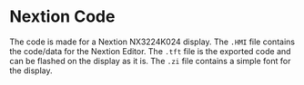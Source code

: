 # Nextion Code

The code is made for a Nextion NX3224K024 display.
The `.HMI` file contains the code/data for the Nextion Editor.
The `.tft` file is the exported code and can be flashed on the display as it is.
The `.zi` file contains a simple font for the display.
